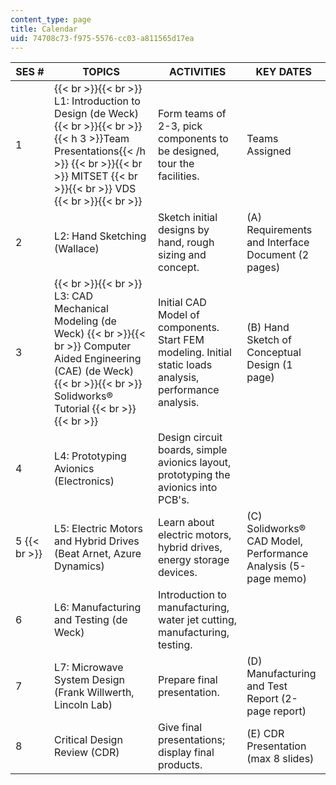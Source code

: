 ```yaml
---
content_type: page
title: Calendar
uid: 74708c73-f975-5576-cc03-a811565d17ea
---
```


| SES # | TOPICS | ACTIVITIES | KEY DATES |
| --- | --- | --- | --- |
| 1 |  {{< br >}}{{< br >}} L1: Introduction to Design (de Weck) {{< br >}}{{< br >}} {{< h 3 >}}Team Presentations{{< /h >}} {{< br >}}{{< br >}} MITSET {{< br >}}{{< br >}} VDS {{< br >}}{{< br >}}  | Form teams of 2-3, pick components to be designed, tour the facilities. | Teams Assigned |
| 2 | L2: Hand Sketching (Wallace) | Sketch initial designs by hand, rough sizing and concept. | (A) Requirements and Interface Document (2 pages) |
| 3 |  {{< br >}}{{< br >}} L3: CAD Mechanical Modeling (de Weck) {{< br >}}{{< br >}} Computer Aided Engineering (CAE) (de Weck) {{< br >}}{{< br >}} Solidworks® Tutorial {{< br >}}{{< br >}}  | Initial CAD Model of components. Start FEM modeling. Initial static loads analysis, performance analysis. | (B) Hand Sketch of Conceptual Design (1 page) |
| 4 | L4: Prototyping Avionics (Electronics) | Design circuit boards, simple avionics layout, prototyping the avionics into PCB's. |  |
| 5  {{< br >}} | L5: Electric Motors and Hybrid Drives (Beat Arnet, Azure Dynamics) | Learn about electric motors, hybrid drives, energy storage devices. | (C) Solidworks® CAD Model, Performance Analysis (5-page memo) |
| 6 | L6: Manufacturing and Testing (de Weck) | Introduction to manufacturing, water jet cutting, manufacturing, testing. |  |
| 7 | L7: Microwave System Design (Frank Willwerth, Lincoln Lab) | Prepare final presentation. | (D) Manufacturing and Test Report (2-page report) |
| 8 | Critical Design Review (CDR) | Give final presentations; display final products. | (E) CDR Presentation (max 8 slides)